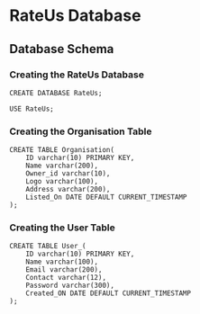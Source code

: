 # RateUs Database
## Database Schema 
### Creating the RateUs Database
```
CREATE DATABASE RateUs;

USE RateUs;
```
### Creating the Organisation Table
```
CREATE TABLE Organisation(
    ID varchar(10) PRIMARY KEY,
    Name varchar(200),
    Owner_id varchar(10),
    Logo varchar(100),
    Address varchar(200),
    Listed_On DATE DEFAULT CURRENT_TIMESTAMP
);
```
### Creating the User Table
```
CREATE TABLE User_(
    ID varchar(10) PRIMARY KEY,
    Name varchar(100),
    Email varchar(200),
    Contact varchar(12),
    Password varchar(300),
    Created_ON DATE DEFAULT CURRENT_TIMESTAMP
);
```
